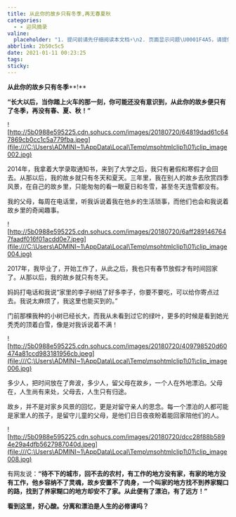 ```yaml
---
title: 从此你的故乡只有冬季,再无春夏秋
categories:
  - - 迎风摘录
valine:
  placeholder: "1. 提问前请先仔细阅读本文档⚡\n2. 页面显示问题\U0001F4A5，请提供控制台截图\U0001F4F8或者您的测试网址\n3. 其他任何报错\U0001F4A3，请提供详细描述和截图\U0001F4F8，祝使用愉快\U0001F4AA"
abbrlink: 2b50c5c5
date: 2021-01-11 00:23:25
tags:
sticky:
---
```



**从此你的故乡只有冬季****!**

**“****长大以后，当你踏上火车的那一刻，你可能还没有意识到，从此你的故乡便只有了冬季，再没有春、夏、秋！****”**

![http://5b0988e595225.cdn.sohucs.com/images/20180720/64819dad61c647869cb0cc1c5a779fba.jpeg](file:///C:\Users\ADMINI~1\AppData\Local\Temp\msohtmlclip1\01\clip_image002.jpg)

2014年，我拿着大学录取通知书，来到了大学之后，我只有暑假和寒假才会回去。从那以后，我的故乡就只有冬天和夏天。三年里，我在别人的故乡去欣赏四季风景，在自己的故乡里，只能匆匆的看一眼夏日和冬雪，甚至冬天连雪都没有。

我的父母，每周在电话里，听我诉说着我在他乡的生活琐事，而他们也会和我说着故乡里的奇闻趣事。

![http://5b0988e595225.cdn.sohucs.com/images/20180720/6aff2891467647faadf016f01acdd0e7.jpeg](file:///C:\Users\ADMINI~1\AppData\Local\Temp\msohtmlclip1\01\clip_image004.jpg)

2017年，我毕业了，开始工作了，从此之后，我也只有春节放假才有时间回家了。从那以后，我的故乡就只有冬天。

妈妈打电话和我说“家里的李子树结了好多李子，你要不要吃，可以给你寄点过去。我说太麻烦了，我这里也能买到的。”

门前那棵我种的小树已经长大，而我从未看到过它的绿叶，更多的时候是看到她光秃秃的顶着白雪，像是对我诉说着不满！

![http://5b0988e595225.cdn.sohucs.com/images/20180720/409798520d60474a81ccd983181956cb.jpeg](file:///C:\Users\ADMINI~1\AppData\Local\Temp\msohtmlclip1\01\clip_image006.jpg)

多少人，把时间放在了奔波，多少人，留父母在故乡，一个人在外地漂泊。父母在，人生尚有来处，父母去，人生只有归途。

故乡，并不是对家乡风景的回忆，更是对留守亲人的思念。每一个漂泊的人都可能是家里人的孩子，是留守儿童的父母，是他们日日夜夜盼着能回家陪他们的人。

![http://5b0988e595225.cdn.sohucs.com/images/20180720/dcc28f88b5894e29a4dfb5627987040d.jpeg](file:///C:\Users\ADMINI~1\AppData\Local\Temp\msohtmlclip1\01\clip_image008.jpg)

有网友说：**“****待不下的城市，回不去的农村，有工作的地方没有家，有家的地方没有工作，他乡容纳不了灵魂，故乡安置不了肉身，一个叫家的地方找不到养家糊口的路，找到了养家糊口的地方却安不了家。从此便有了漂泊，有了远方！****”**

 

**看到这里，好心酸。分离和漂泊是人生的必修课吗？**
